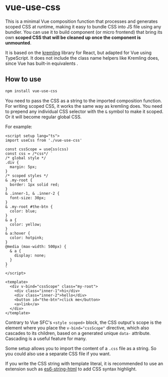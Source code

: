 # vue-use-css

This is a minimal Vue composition function that processes and generates scoped CSS at runtime, making it easy to bundle CSS into JS file using any bundler. You can use it to build component (or micro frontend) that bring its own **scoped CSS that will be cleaned up once the component is unmounted**.

It is based on the [kremling](https://github.com/CanopyTax/kremling) library for React, but adapted for Vue using TypeScript. It does not include the class name helpers like Kremling does, since Vue has built-in equivalents .

## How to use

```sh
npm install vue-use-css
```

You need to pass the CSS as a string to the imported composition function. For writing scoped CSS, it works the same way as kremling does. You need to prepend any individual CSS selector with the `&` symbol to make it scoped. Or it will become regular global CSS.

For example:

```vue
<script setup lang="ts">
import useCss from './vue-use-css'

const cssScope = useCss(css)
const css = /*css*/ `
/* global style */
.div {
  margin: 5px;
}
/* scoped styles */
& .my-root {
  border: 1px solid red;
}
& .inner-1, & .inner-2 {
  font-size: 30px;
}
& .my-root #the-btn {
  color: blue;
}
& a {
  color: yellow;
}
& a:hover {
  color: hotpink;
}
@media (max-width: 500px) {
  & a {
    display: none;
  }
}
`
</script>

<template>
  <div v-bind="cssScope" class="my-root">
    <div class="inner-1">hi</div>
    <div class="inner-2">hello</div>
    <button id="the-btn">click me</button>
    <a>link</a>
  </div>
</template>
```

Contrary to Vue SFC's `<style scoped>` block, the CSS output's scope is the element where you place the `v-bind="cssScope"` directive, which also cascades to its children, based on a generated unique `data-` attribute. Cascading is a useful feature for many.

Some setup allows you to import the content of a `.css` file as a string. So you could also use a separate CSS file if you want.

If you write the CSS string with template literal, it is recommended to use an extension such as [es6-string-html](https://marketplace.visualstudio.com/items?itemName=Tobermory.es6-string-html) to add CSS syntax highlight.
